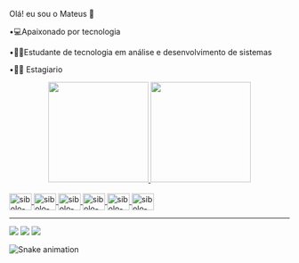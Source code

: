 Olá! eu sou o Mateus 👋

•💻Apaixonado por tecnologia

•🧑‍🎓Estudante de tecnologia em análise e desenvolvimento de sistemas

•🧑‍💻	Estagiario


<div align="center">
  <a href="https://github.com/MateusCPassos">
  <img height="180em" src="https://github-readme-stats.vercel.app/api?username=MateusCPassos&show_icons=true&theme=cobalt&include_all_commits=true&count_private=true"/>
  <img height="180em" src="https://github-readme-stats.vercel.app/api/top-langs/?username=MateusCPassos&layout=compact&langs_count=7&theme=cobalt"/>
</div>
  
  
  <div style="display: inline_block"><br>
    <img align="center" alt="sibolo-html" height="30" width="40" src="https://cdn.jsdelivr.net/gh/devicons/devicon/icons/html5/html5-original-wordmark.svg" />
    <img align="center" alt="sibolo-css" height="30" width="40" src="https://cdn.jsdelivr.net/gh/devicons/devicon/icons/css3/css3-original-wordmark.svg" />
    <img align="center" alt="sibolo-bootstrap" height="30" width="40" src="https://cdn.jsdelivr.net/gh/devicons/devicon/icons/bootstrap/bootstrap-original.svg" />
    <img align="center" alt="sibolo-mysql" height="30" width="40" src="https://cdn.jsdelivr.net/gh/devicons/devicon/icons/mysql/mysql-original-wordmark.svg" />
    <img align="center" alt="sibolo-php" height="30" width="40" src="https://cdn.jsdelivr.net/gh/devicons/devicon/icons/php/php-original.svg" />
    <img align="center" alt="sibolo-php" height="30" width="40" src="https://cdn.jsdelivr.net/gh/devicons/devicon/icons/cplusplus/cplusplus-original.svg" />
  </div>
  <hr>
  <div>
     <a href="https://instagram.com/mateuscardosopassos" target="_blank"><img src="https://img.shields.io/badge/-Instagram-%23E4405F?style=for-the-badge&logo=instagram&logoColor=white" target="_blank"></a>
    <a href = "mailto:mateuscardosopassos10@gmail.com"><img src="https://img.shields.io/badge/-Gmail-%23333?style=for-the-badge&logo=gmail&logoColor=white" target="_blank"></a>
    <a href=https://www.linkedin.com/in/mateus-cardoso-passos-52572023a/" target="_blank"><img src="https://img.shields.io/badge/-LinkedIn-%230077B5?style=for-the-badge&logo=linkedin&logoColor=white" target="_blank"></a> 

![Snake animation](https://github.com/MateusCPassos/MateusCPassos/blob/output/github-contribution-grid-snake.svg)

</div>

